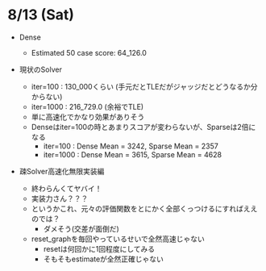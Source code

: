 # 8/13 (Sat)
- Dense
    - Estimated 50 case score: 64_126.0
    
- 現状のSolver
    - iter=100 : 130_000くらい (手元だとTLEだがジャッジだとどうなるか分からない)
    - iter=1000 : 216_729.0 (余裕でTLE)
    - 単に高速化でかなり効果がありそう
    - Denseはiter=100の時とあまりスコアが変わらないが、Sparseは2倍になる
        - iter=100  : Dense Mean = 3242, Sparse Mean = 2357
        - iter=1000 : Dense Mean = 3615, Sparse Mean = 4628

- 疎Solver高速化無限実装編
    - 終わらんくてヤバイ！
    - 実装力さん？？？
    - というかこれ、元々の評価関数をとにかく全部くっつけるにすればええのでは？
        - ダメそう(交差が面倒だ)
    - reset_graphを毎回やっているせいで全然高速じゃない
        - resetは何回かに1回程度にしてみる
        - そもそもestimateが全然正確じゃない